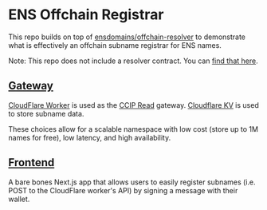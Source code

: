 # ENS Offchain Registrar

This repo builds on top of [ensdomains/offchain-resolver](https://github.com/ensdomains/offchain-resolver) to demonstrate what is effectively an offchain subname registrar for ENS names.

Note: This repo does not include a resolver contract. You can [find that here](https://github.com/ensdomains/offchain-resolver/blob/main/packages/contracts/contracts/OffchainResolver.sol).

## [Gateway](worker/README.md)

[CloudFlare Worker](https://developers.cloudflare.com/workers/) is used as the [CCIP Read](https://eips.ethereum.org/EIPS/eip-3668) gateway. [Cloudflare KV](https://developers.cloudflare.com/workers/learning/how-kv-works/) is used to store subname data.

These choices allow for a scalable namespace with low cost (store up to 1M names for free), low latency, and high availability.

## [Frontend](web/README.md)

A bare bones Next.js app that allows users to easily register subnames (i.e. POST to the CloudFlare worker's API) by signing a message with their wallet.
